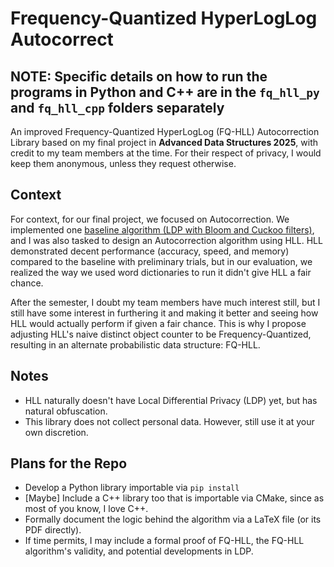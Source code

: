 # Frequency-Quantized HyperLogLog Autocorrect

## NOTE: Specific details on how to run the programs in Python and C++ are in the `fq_hll_py` and `fq_hll_cpp` folders separately

An improved Frequency-Quantized HyperLogLog (FQ-HLL) Autocorrection Library based on my final project in **Advanced Data Structures 2025**, with credit to my team members at the time. For their respect of privacy, I would keep them anonymous, unless they request otherwise.

## Context
For context, for our final project, we focused on Autocorrection. We implemented one [baseline algorithm (LDP with Bloom and Cuckoo filters)](https://arxiv.org/pdf/2208.05264), and I was also tasked to design an Autocorrection algorithm using HLL. HLL demonstrated decent performance (accuracy, speed, and memory) compared to the baseline with preliminary trials, but in our evaluation, we realized the way we used word dictionaries to run it didn't give HLL a fair chance.

After the semester, I doubt my team members have much interest still, but I still have some interest in furthering it and making it better and seeing how HLL would actually perform if given a fair chance. This is why I propose adjusting HLL's naive distinct object counter to be Frequency-Quantized, resulting in an alternate probabilistic data structure: FQ-HLL.

## Notes
 - HLL naturally doesn't have Local Differential Privacy (LDP) yet, but has natural obfuscation.
 - This library does not collect personal data. However, still use it at your own discretion.

## Plans for the Repo
 - Develop a Python library importable via `pip install`
 - [Maybe] Include a C++ library too that is importable via CMake, since as most of you know, I love C++.
 - Formally document the logic behind the algorithm via a LaTeX file (or its PDF directly).
 - If time permits, I may include a formal proof of FQ-HLL, the FQ-HLL algorithm's validity, and potential developments in LDP.
